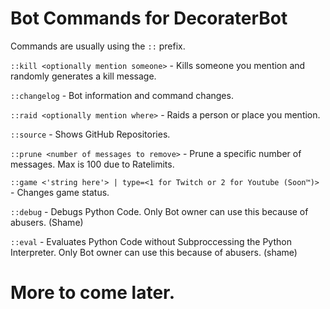 # Bot Commands for DecoraterBot

Commands are usually using the `::` prefix.

``::kill <optionally mention someone>`` - Kills someone you mention and randomly generates a kill message.

``::changelog`` - Bot information and command changes.

``::raid <optionally mention where>`` - Raids a person or place you mention.

``::source`` - Shows GitHub Repositories.

``::prune <number of messages to remove>`` - Prune a specific number of messages. Max is 100 due to Ratelimits.

``::game <'string here'> | type=<1 for Twitch or 2 for Youtube (Soon™)>`` - Changes game status.

``::debug`` - Debugs Python Code. Only Bot owner can use this because of abusers. (Shame)

``::eval`` - Evaluates Python Code without Subproccessing the Python Interpreter. Only Bot owner can use this because of abusers. (shame)

# More to come later.
